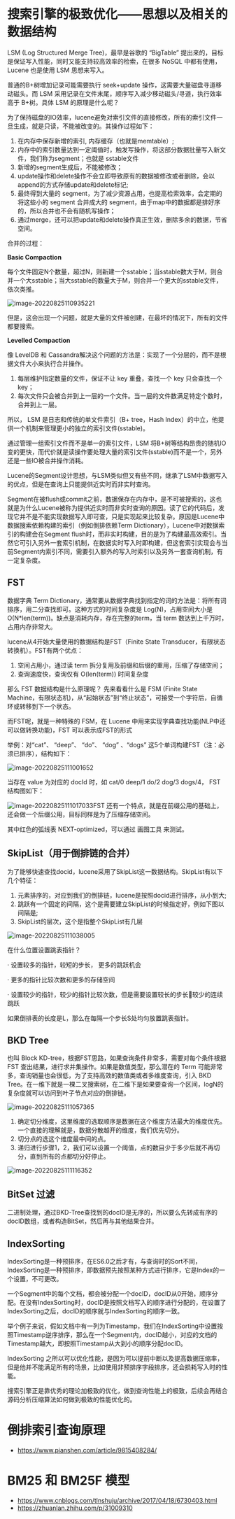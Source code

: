 # 搜索引擎的极致优化——思想以及相关的数据结构

LSM (Log Structured Merge Tree)，最早是谷歌的 “BigTable” 提出来的，目标是保证写入性能，同时又能支持较高效率的检索，在很多 NoSQL 中都有使用，Lucene 也是使用 LSM 思想来写入。

普通的B+树增加记录可能需要执行 seek+update 操作，这需要大量磁盘寻道移动磁头。而 LSM 采用记录在文件末尾，顺序写入减少移动磁头/寻道，执行效率高于 B+树。具体 LSM 的原理是什么呢？

为了保持磁盘的IO效率，lucene避免对索引文件的直接修改，所有的索引文件一旦生成，就是只读，不能被改变的。其操作过程如下：

1. 在内存中保存新增的索引, 内存缓存（也就是memtable）;
2. 内存中的索引数量达到一定阈值时，触发写操作，将这部分数据批量写入新文件，我们称为segment；也就是 sstable文件
3. 新增的segment生成后，不能被修改；
4. update操作和delete操作不会立即导致原有的数据被修改或者删除，会以append的方式存储update和delete标记;
5. 最终得到大量的 segment，为了减少资源占用，也提高检索效率，会定期的将这些小的 segment 合并成大的 segment，由于map中的数据都是排好序的，所以合并也不会有随机写操作；
6. 通过merge，还可以把update和delete操作真正生效，删除多余的数据，节省空间。

合并的过程：

**Basic Compaction**

每个文件固定N个数量，超过N，则新建一个sstable；当sstable数大于M，则合并一个大sstable；当大sstable的数量大于M，则合并一个更大的sstable文件，依次类推。

![image-20220825110935221](./img/搜索引擎的极致优化——思想以及相关的数据结构/image-20220825110935221.png)

但是，这会出现一个问题，就是大量的文件被创建，在最坏的情况下，所有的文件都要搜索。

**Levelled Compaction**

像 LevelDB 和 Cassandra解决这个问题的方法是：实现了一个分层的，而不是根据文件大小来执行合并操作。

1. 每层维护指定数量的文件，保证不让 key 重叠，查找一个 key 只会查找一个 key；
2. 每次文件只会被合并到上一层的一个文件。当一层的文件数满足特定个数时，合并到上一层。

所以， LSM 是日志和传统的单文件索引（B+ tree，Hash Index）的中立，他提供一个机制来管理更小的独立的索引文件(sstable)。

通过管理一组索引文件而不是单一的索引文件，LSM 将B+树等结构昂贵的随机IO变的更快，而代价就是读操作要处理大量的索引文件(sstable)而不是一个，另外还是一些IO被合并操作消耗。

Lucene的Segment设计思想，与LSM类似但又有些不同，继承了LSM中数据写入的优点，但是在查询上只能提供近实时而非实时查询。

Segment在被flush或commit之前，数据保存在内存中，是不可被搜索的，这也就是为什么Lucene被称为提供近实时而非实时查询的原因。读了它的代码后，发现它并不是不能实现数据写入即可查，只是实现起来比较复杂。原因是Lucene中数据搜索依赖构建的索引（例如倒排依赖Term Dictionary），Lucene中对数据索引的构建会在Segment flush时，而非实时构建，目的是为了构建最高效索引。当然它可引入另外一套索引机制，在数据实时写入时即构建，但这套索引实现会与当前Segment内索引不同，需要引入额外的写入时索引以及另外一套查询机制，有一定复杂度。

## **FST**

数据字典 Term Dictionary，通常要从数据字典找到指定的词的方法是：将所有词排序，用二分查找即可。这种方式的时间复杂度是 Log(N)，占用空间大小是 O(N*len(term))。缺点是消耗内存，存在完整的term，当 term 数达到上千万时，占用内存非常大。

lucene从4开始大量使用的数据结构是FST（Finite State Transducer，有限状态转换机）。FST有两个优点：

1. 空间占用小，通过读 term 拆分复用及前缀和后缀的重用，压缩了存储空间；
2. 查询速度快，查询仅有 O(len(term)) 时间复杂度

那么 FST 数据结构是什么原理呢？ 先来看看什么是 FSM (Finite State Machine，有限状态机)，从“起始状态”到“终止状态”，可接受一个字符后，自循环或转移到下一个状态。

而FST呢，就是一种特殊的 FSM，在 Lucene 中用来实现字典查找功能(NLP中还可以做转换功能)，FST 可以表示成FST的形式

举例：对“cat”、 “deep”、 “do”、 “dog” 、“dogs” 这5个单词构建FST（注：必须已排序），结构如下：

![image-20220825111001652](./img/搜索引擎的极致优化——思想以及相关的数据结构/image-20220825111001652.png)

当存在 value 为对应的 docId 时，如 cat/0 deep/1 do/2 dog/3 dogs/4， FST 结构图如下：

![image-20220825111017033](./img/搜索引擎的极致优化——思想以及相关的数据结构/image-20220825111017033.png)FST 还有一个特点，就是在前缀公用的基础上，还会做一个后缀公用，目标同样是为了压缩存储空间。

其中红色的弧线表 NEXT-optimized，可以通过 画图工具 来测试。

## SkipList（用于倒排链的合并）

为了能够快速查找docid，lucene采用了SkipList这一数据结构。SkipList有以下几个特征：

1. 元素排序的，对应到我们的倒排链，lucene是按照docid进行排序，从小到大;
2. 跳跃有一个固定的间隔，这个是需要建立SkipList的时候指定好，例如下图以间隔是;
3. SkipList的层次，这个是指整个SkipList有几层

![image-20220825111038005](./img/搜索引擎的极致优化——思想以及相关的数据结构/image-20220825111038005.png)

在什么位置设置跳表指针？

· 设置较多的指针，较短的步长， 更多的跳跃机会

· 更多的指针比较次数和更多的存储空间

· 设置较少的指针，较少的指针比较次数，但是需要设置较长的步长较少的连续跳跃

如果倒排表的长度是L，那么在每隔一个步长S处均匀放置跳表指针。

## **BKD Tree**

也叫 Block KD-tree，根据FST思路，如果查询条件非常多，需要对每个条件根据 FST 查出结果，进行求并集操作。如果是数值类型，那么潜在的 Term 可能非常多，查询销量也会很低，为了支持高效的数值类或者多维度查询，引入 BKD Tree。在一维下就是一棵二叉搜索树，在二维下是如果要查询一个区间，logN的复杂度就可以访问到叶子节点对应的倒排链。

![image-20220825111057365](./img/搜索引擎的极致优化——思想以及相关的数据结构/image-20220825111057365.png)

1. 确定切分维度，这里维度的选取顺序是数据在这个维度方法最大的维度优先。一个直接的理解就是，数据分散越开的维度，我们优先切分。
2. 切分点的选这个维度最中间的点。
3. 递归进行步骤1，2，我们可以设置一个阈值，点的数目少于多少后就不再切分，直到所有的点都切分好停止。

![image-20220825111116352](./img/搜索引擎的极致优化——思想以及相关的数据结构/image-20220825111116352.png)

## **BitSet 过滤**

二进制处理，通过BKD-Tree查找到的docID是无序的，所以要么先转成有序的docID数组，或者构造BitSet，然后再与其他结果合并。

## **IndexSorting**

IndexSorting是一种预排序，在ES6.0之后才有，与查询时的Sort不同，IndexSorting是一种预排序，即数据预先按照某种方式进行排序，它是Index的一个设置，不可更改。

一个Segment中的每个文档，都会被分配一个docID，docID从0开始，顺序分配。在没有IndexSorting时，docID是按照文档写入的顺序进行分配的，在设置了IndexSorting之后，docID的顺序就与IndexSorting的顺序一致。

举个例子来说，假如文档中有一列为Timestamp，我们在IndexSorting中设置按照Timestamp逆序排序，那么在一个Segment内，docID越小，对应的文档的Timestamp越大，即按照Timestamp从大到小的顺序分配docID。

IndexSorting 之所以可以优化性能，是因为可以提前中断以及提高数据压缩率，但是他并不能满足所有的场景，比如使用非预排序字段排序，还会损耗写入时的性能。

搜索引擎正是靠优秀的理论加极致的优化，做到查询性能上的极致，后续会再结合源码分析压缩算法如何做到极致的性能优化的。

# 倒排索引查询原理

* https://www.pianshen.com/article/9815408284/

# BM25 和 BM25F 模型

* https://www.cnblogs.com/tlnshuju/archive/2017/04/18/6730403.html
* https://zhuanlan.zhihu.com/p/31009310